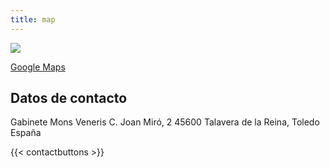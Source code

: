 ```yaml
---
title: map
---
```


![](/mons-veneris/pictures/map.png)

[Google Maps](https://maps.app.goo.gl/zJkA9fPifF4uUyeq9)

## Datos de contacto

Gabinete Mons Veneris
C. Joan Miró, 2
45600 Talavera de la Reina, Toledo
España

{{< contactbuttons >}}